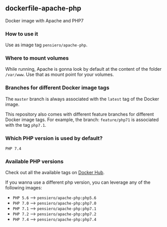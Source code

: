 ## dockerfile-apache-php

Docker image with Apache and PHP7

### How to use it
Use as image tag `pensiero/apache-php`.

### Where to mount volumes
While running, Apache is gonna look by default at the content of the folder `/var/www`.
Use that as mount point for your volumes.

### Branches for different Docker image tags

The `master` branch is always associated with the `latest` tag of the Docker image.

This repository also comes with different feature branches for different Docker image tags.
For example, the branch: `feature/php71` is associated with the tag `php7.1`.

### Which PHP version is used by default?
`PHP 7.4`

### Available PHP versions
Check out all the available tags on [Docker Hub](https://hub.docker.com/repository/docker/pensiero/apache-php/tags).

If you wanna use a different php version, you can leverage any of the following images:
- `PHP 5.6` --> `pensiero/apache-php:php5.6`
- `PHP 7.0` --> `pensiero/apache-php:php7.0` 
- `PHP 7.1` --> `pensiero/apache-php:php7.1`
- `PHP 7.2` --> `pensiero/apache-php:php7.2`
- `PHP 7.4` --> `pensiero/apache-php:php7.4`
